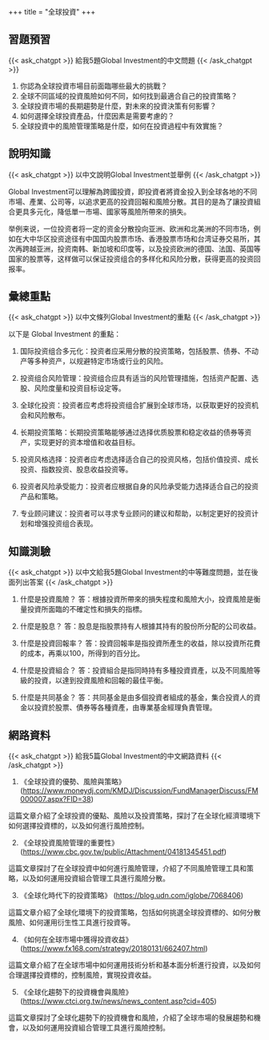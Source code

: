 +++
title = "全球投資"
+++
## 習題預習
{{< ask_chatgpt >}}
給我5題Global Investment的中文問題
{{< /ask_chatgpt >}}



1. 你認為全球投資市場目前面臨哪些最大的挑戰？ 
2. 全球不同區域的投資風險如何不同，如何找到最適合自己的投資策略？ 
3. 全球投資市場的長期趨勢是什麼，對未來的投資決策有何影響？ 
4. 如何選擇全球投資產品，什麼因素是需要考慮的？ 
5. 全球投資中的風險管理策略是什麼，如何在投資過程中有效實施？   

## 說明知識
{{< ask_chatgpt >}}
以中文說明Global Investment並舉例
{{< /ask_chatgpt >}}



Global Investment可以理解為跨國投資，即投資者將資金投入到全球各地的不同市場、產業、公司等，以追求更高的投資回報和風險分散。其目的是為了讓投資組合更具多元化，降低單一市場、國家等風險所帶來的損失。

举例来说，一位投资者将一定的资金分散投向亚洲、欧洲和北美洲的不同市场，例如在大中华区投资途径有中国国内股票市场、香港股票市场和台湾证券交易所，其次再跨越亚洲，投资南韩、新加坡和印度等，以及投资欧洲的德国、法国、英国等国家的股票等，这样做可以保证投资组合的多样化和风险分散，获得更高的投资回报率。   

## 彙總重點
{{< ask_chatgpt >}}
以中文條列Global Investment的重點
{{< /ask_chatgpt >}}



以下是 Global Investment 的重點：

1. 国际投资组合多元化：投资者应采用分散的投资策略，包括股票、债券、不动产等多种资产，以规避特定市场或行业的风险。

2. 投资组合风险管理：投资组合应具有适当的风险管理措施，包括资产配置、选股、风险度量和投资目标设定等。

3. 全球化投资：投资者应考虑将投资组合扩展到全球市场，以获取更好的投资机会和风险散布。

4. 长期投资策略：长期投资策略能够通过选择优质股票和稳定收益的债券等资产，实现更好的资本增值和收益目标。

5. 投资风格选择：投资者应考虑选择适合自己的投资风格，包括价值投资、成长投资、指数投资、股息收益投资等。

6. 投资者风险承受能力：投资者应根据自身的风险承受能力选择适合自己的投资产品和策略。

7. 专业顾问建议：投资者可以寻求专业顾问的建议和帮助，以制定更好的投资计划和增强投资组合表现。   

## 知識測驗
{{< ask_chatgpt >}}
以中文給我5題Global Investment的中等難度問題，並在後面列出答案
{{< /ask_chatgpt >}}



1. 什麼是投資風險？
答：根據投資所帶來的損失程度和風險大小，投資風險是衡量投資所面臨的不確定性和損失的指標。

2. 什麼是股息？
答：股息是指股票持有人根據其持有的股份所分配的公司收益。

3. 什麼是投資回報率？
答：投資回報率是指投資所產生的收益，除以投資所花費的成本，再乘以100，所得到的百分比。

4. 什麼是投資組合？
答：投資組合是指同時持有多種投資資產，以及不同風險等級的投資，以達到投資風險和回報的最佳平衡。

5. 什麼是共同基金？
答：共同基金是由多個投資者組成的基金，集合投資人的資金以投資於股票、債券等各種資產，由專業基金經理負責管理。   

## 網路資料
{{< ask_chatgpt >}}
給我5篇Global Investment的中文網路資料
{{< /ask_chatgpt >}}



1. 《全球投資的優勢、風險與策略》 (https://www.moneydj.com/KMDJ/Discussion/FundManagerDiscuss/FM000007.aspx?FID=38) 

這篇文章介紹了全球投資的優點、風險以及投資策略，探討了在全球化經濟環境下如何選擇投資標的，以及如何進行風險控制。 

2. 《全球投資風險管理的重要性》 (https://www.cbc.gov.tw/public/Attachment/04181345451.pdf) 

這篇文章探討了在全球投資中如何進行風險管理，介紹了不同風險管理工具和策略，以及如何運用投資組合管理工具進行風險分散。 

3. 《全球化時代下的投資策略》 (https://blog.udn.com/iglobe/7068406) 

這篇文章介紹了全球化環境下的投資策略，包括如何挑選全球投資標的、如何分散風險、如何運用衍生性工具進行投資等。 

4. 《如何在全球市場中獲得投資收益》 (https://www.fx168.com/strategy/20180131/662407.html) 

這篇文章介紹了在全球市場中如何運用技術分析和基本面分析進行投資，以及如何合理選擇投資標的，控制風險，實現投資收益。 

5. 《全球化趨勢下的投資機會與風險》 (https://www.ctci.org.tw/news/news_content.asp?cid=405) 

這篇文章探討了全球化趨勢下的投資機會和風險，介紹了全球市場的發展趨勢和機會，以及如何運用投資組合管理工具進行風險控制。   

